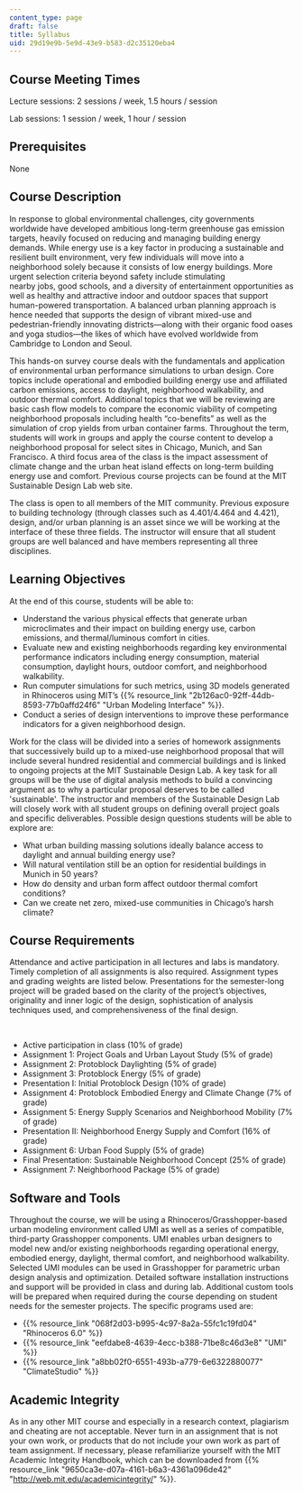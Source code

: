 ```yaml
---
content_type: page
draft: false
title: Syllabus
uid: 29d19e9b-5e9d-43e9-b583-d2c35120eba4
---
```

## Course Meeting Times

Lecture sessions: 2 sessions / week, 1.5 hours / session

Lab sessions: 1 session / week, 1 hour / session 

## Prerequisites

None 

## Course Description

In response to global environmental challenges, city governments worldwide have developed ambitious long-term greenhouse gas emission targets, heavily focused on reducing and managing building energy demands. While energy use is a key factor in producing a sustainable and resilient built environment, very few individuals will move into a neighborhood solely because it consists of low energy buildings. More urgent selection criteria beyond safety include stimulating  
nearby jobs, good schools, and a diversity of entertainment opportunities as well as healthy and attractive indoor and outdoor spaces that support human-powered transportation. A balanced urban planning approach is hence needed that supports the design of vibrant mixed-use and pedestrian-friendly innovating districts—along with their organic food oases and yoga studios—the likes of which have evolved worldwide from Cambridge to London and Seoul.

This hands-on survey course deals with the fundamentals and application of environmental urban performance simulations to urban design. Core topics include operational and embodied building energy use and affiliated carbon emissions, access to daylight, neighborhood walkability, and outdoor thermal comfort. Additional topics that we will be reviewing are basic cash flow models to compare the economic viability of competing neighborhood proposals including health “co-benefits” as well as the simulation of crop yields from urban container farms. Throughout the term, students will work in groups and apply the course content to develop a neighborhood proposal for select sites in Chicago, Munich, and San Francisco. A third focus area of the class is the impact assessment of climate change and the urban heat island effects on long-term building energy use and comfort. Previous course projects can be found at the MIT Sustainable Design Lab web site.

The class is open to all members of the MIT community. Previous exposure to building technology (through classes such as 4.401/4.464 and 4.421), design, and/or urban planning is an asset since we will be working at the interface of these three fields. The instructor will ensure that all student groups are well balanced and have members representing all three disciplines.

## Learning Objectives

At the end of this course, students will be able to:

- Understand the various physical effects that generate urban microclimates and their impact on building energy use, carbon emissions, and thermal/luminous comfort in cities.
- Evaluate new and existing neighborhoods regarding key environmental performance indicators including energy consumption, material consumption, daylight hours, outdoor comfort, and neighborhood walkability.
- Run computer simulations for such metrics, using 3D models generated in Rhinoceros using MIT’s {{% resource_link "2b126ac0-92ff-44db-8593-77b0affd24f6" "Urban Modeling Interface" %}}.
- Conduct a series of design interventions to improve these performance indicators for a given neighborhood design.

Work for the class will be divided into a series of homework assignments that successively build up to a mixed-use neighborhood proposal that will include several hundred residential and commercial buildings and is linked to ongoing projects at the MIT Sustainable Design Lab. A key task for all groups will be the use of digital analysis methods to build a convincing argument as to why a particular proposal deserves to be called 'sustainable'. The instructor and members of the Sustainable Design Lab will closely work with all student groups on defining overall project goals and specific deliverables. Possible design questions students will be able to explore are:

- What urban building massing solutions ideally balance access to daylight and annual building energy use?
- Will natural ventilation still be an option for residential buildings in Munich in 50 years?
- How do density and urban form affect outdoor thermal comfort conditions?
- Can we create net zero, mixed-use communities in Chicago’s harsh climate?

## Course Requirements

Attendance and active participation in all lectures and labs is mandatory. Timely completion of all assignments is also required. Assignment types and grading weights are listed below. Presentations for the semester-long project will be graded based on the clarity of the project’s objectives, originality and inner logic of the design, sophistication of analysis techniques used, and comprehensiveness of the final design.

 

- Active participation in class (10% of grade)
- Assignment 1: Project Goals and Urban Layout Study (5% of grade)
- Assignment 2: Protoblock Daylighting (5% of grade)
- Assignment 3: Protoblock Energy (5% of grade)
- Presentation I: Initial Protoblock Design (10% of grade)
- Assignment 4: Protoblock Embodied Energy and Climate Change (7% of grade)
- Assignment 5: Energy Supply Scenarios and Neighborhood Mobility (7% of grade)
- Presentation II: Neighborhood Energy Supply and Comfort (16% of grade)
- Assignment 6: Urban Food Supply (5% of grade)
- Final Presentation: Sustainable Neighborhood Concept (25% of grade)
- Assignment 7: Neighborhood Package (5% of grade)

## Software and Tools

Throughout the course, we will be using a Rhinoceros/Grasshopper-based urban modeling environment called UMI as well as a series of compatible, third-party Grasshopper components. UMI enables urban designers to model new and/or existing neighborhoods regarding operational energy, embodied energy, daylight, thermal comfort, and neighborhood walkability. Selected UMI modules can be used in Grasshopper for parametric urban design analysis and optimization. Detailed software installation instructions and support will be provided in class and during lab. Additional custom tools will be prepared when required during the course depending on student needs for the semester projects. The specific programs used are:

- {{% resource_link "068f2d03-b995-4c97-8a2a-55fc1c19fd04" "Rhinoceros 6.0" %}}
- {{% resource_link "eefdabe8-4639-4ecc-b388-71be8c46d3e8" "UMI" %}}
- {{% resource_link "a8bb02f0-6551-493b-a779-6e6322880077" "ClimateStudio" %}}

## Academic Integrity

As in any other MIT course and especially in a research context, plagiarism and cheating are not acceptable. Never turn in an assignment that is not your own work, or products that do not include your own work as part of team assignment. If necessary, please refamiliarize yourself with the MIT Academic Integrity Handbook, which can be downloaded from {{% resource_link "9650ca3e-d07a-4161-b6a3-4361a096de42" "http://web.mit.edu/academicintegrity/" %}}.